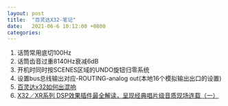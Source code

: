 ```yaml
---
layout: post
title:  "百灵达X32-笔记"
date:   2021-06-6 10:12:00 +0800
categories: 
---
```


1. 话筒常用底切100Hz
2. 话筒齿音过重8140Hz衰减6dB
3. 开机时同时按SCENES区域的UNDO旋钮归零系统
4. 设置bus总线输出对应-ROUTING-analog out(本地16个模拟输出出口的设置)
5. [百灵达x32如何出混响](https://zhidao.baidu.com/question/1767257171284900060.html)
6. [X32／XR系列 DSP效果插件最全解读，呈现经典唱片级音质现场连载（一）](https://www.sohu.com/a/219372299_100010427)